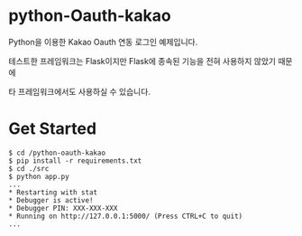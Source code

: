 # python-Oauth-kakao
Python을 이용한 Kakao Oauth 연동 로그인 예제입니다.

테스트한 프레임워크는 Flask이지만 Flask에 종속된 기능을 전혀 사용하지 않았기 때문에 

타 프레임워크에서도 사용하실 수 있습니다.



# Get Started

```shell
$ cd /python-oauth-kakao
$ pip install -r requirements.txt
$ cd ./src
$ python app.py
...
* Restarting with stat
* Debugger is active!
* Debugger PIN: XXX-XXX-XXX
* Running on http://127.0.0.1:5000/ (Press CTRL+C to quit)
...
```





